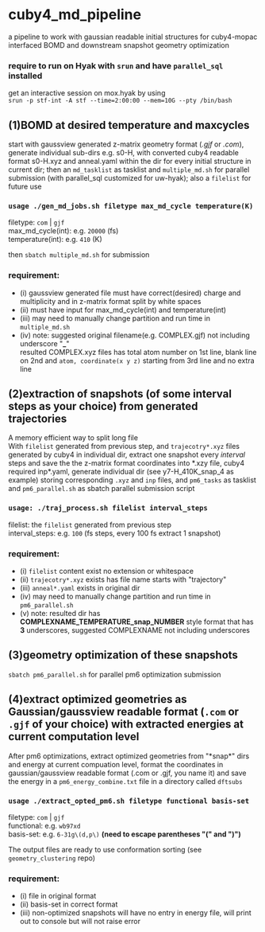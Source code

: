 # cuby4_md_pipeline
a pipeline to work with gaussian readable initial structures for cuby4-mopac interfaced BOMD and downstream snapshot geometry optimization 

### require to run on Hyak with `srun` and have `parallel_sql` installed  
get an interactive session on mox.hyak by using  
`srun -p stf-int -A stf --time=2:00:00 --mem=10G --pty /bin/bash`

## (1)BOMD at desired temperature and maxcycles  
start with gaussview generated z-matrix geometry format (*.gjf* or *.com*), generate individual sub-dirs e.g. s0-H, with converted cuby4 readable format s0-H.xyz and anneal.yaml within the dir for every initial structure in current dir; then an `md_tasklist` as tasklist and `multiple_md.sh` for parallel submission (with parallel_sql customized for uw-hyak); also a `filelist` for future use  

### `usage ./gen_md_jobs.sh filetype max_md_cycle temperature(K)`  
filetype: `com` | `gjf`  
max_md_cycle(int): e.g. `20000` (fs)  
temperature(int): e.g. `410` (K)  

then `sbatch multiple_md.sh` for submission

### requirement:  
* (i) gaussview generated file must have correct(desired) charge and multiplicity and in z-matrix format split by white spaces  
* (ii) must have input for max_md_cycle(int) and temperature(int)  
* (iii) may need to manually change partition and run time in `multiple_md.sh`  
* (iv) note: suggested original filename(e.g. COMPLEX.gjf) not including underscore "**_**"   
resulted COMPLEX.xyz files has total atom number on 1st line, blank line on 2nd and `atom, coordinate(x y z)` starting from 3rd line and no extra line  

## (2)extraction of snapshots (of some interval steps as your choice) from generated trajectories  
A memory efficient way to split long file  
With `filelist` generated from previous step, and `trajecotry*.xyz` files generated by cuby4 in individual dir, extract one snapshot every *interval* steps and save the the z-matrix format coordinates into \*.xzy file, cuby4 required inp*.yaml, generate individual dir (see y7-H_410K_snap_4 as example) storing corresponding `.xyz` and `inp` files, and `pm6_tasks` as tasklist and `pm6_parallel.sh` as sbatch  parallel submission script

### `usage: ./traj_process.sh filelist interval_steps`
filelist:  the `filelist` generated from previous step  
interval_steps: e.g. `100` (fs steps, every 100 fs extract 1 snapshot)  
### requirement:  
* (i) `filelist` content exist no extension or whitespace
* (ii) `trajecotry*.xyz` exists has file name starts with "trajectory"
* (iii) `anneal*.yaml` exists in original dir
* (iv) may need to manually change partition and run time in `pm6_parallel.sh`
* (v) note: resulted dir has **COMPLEXNAME_TEMPERATURE_snap_NUMBER** style format that has **3** underscores, suggested COMPLEXNAME not including underscores

## (3)geometry optimization of these snapshots
`sbatch pm6_parallel.sh` for parallel pm6 optimization submission


## (4)extract optimized geometries as Gaussian/gaussview readable format (`.com` or `.gjf` of your choice) with extracted energies at current computation level  
After pm6 optimizations, extract optimized geometries from "\*snap\*" dirs and energy at current compuation level, format the coordinates in gaussian/gaussview readable format (.com or .gjf, you name it) and save the energy in a `pm6_energy_combine.txt` file in a directory called `dftsubs`  
### `usage ./extract_opted_pm6.sh filetype functional basis-set`  
filetype: `com` | `gjf`  
functional: e.g. `wb97xd`  
basis-set: e.g. `6-31g\(d,p\)` **(need to escape parentheses "(" and ")")**  


The output files are ready to use conformation sorting (see `geometry_clustering` repo)
### requirement:  
* (i) file in original format
* (ii) basis-set in correct format
* (iii) non-optimized snapshots will have no entry in energy file, will print out to console but will not raise error
